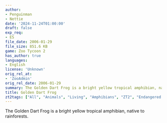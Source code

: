 ```yaml
---
author:
- Penguinman
- Nettie
date: '2024-11-24T01:00:00'
draft: false
exp_req:
- ES
file_date: 2006-01-29
file_size: 851.6 KB
game: Zoo Tycoon 2
has_author: true
languages:
- English
license: 'Unknown'
orig_rel_at:
- 'ZooAdmin'
orig_rel_date: 2006-01-29
summary: The Golden Dart Frog is a bright yellow tropical amphibian, native to rainforests.
title: Golden Dart Frog
zt2tags: ["All", "Animals", "Living", "Amphibians", "ZT2", "Endangered Species", "South America"]
---
```

The Golden Dart Frog is a bright yellow tropical amphibian, native to rainforests.
